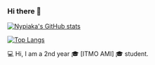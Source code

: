### Hi there 👋

<!--
**Nypiaka/Nypiaka** is a ✨ _special_ ✨ repository because its `README.md` (this file) appears on your GitHub profile.

Here are some ideas to get you started:

- 🔭 I’m currently working on ...
- 🌱 I’m currently learning ...
- 👯 I’m looking to collaborate on ...
- 🤔 I’m looking for help with ...
- 💬 Ask me about ...
- 📫 How to reach me: ...
- 😄 Pronouns: ...
- ⚡ Fun fact: ...
-->
[![Nypiaka's GitHub stats](https://github-readme-stats.vercel.app/api?username=Nypiaka)](https://github.com/Nypiaka/github-readme-stats)

[![Top Langs](https://github-readme-stats.vercel.app/api/top-langs/?username=Nypiaka)](https://github.com/Nypiaka/github-readme-stats)

💻 Hi, I am a 2nd year 🎓 [ITMO AMI] 🎓 student.
